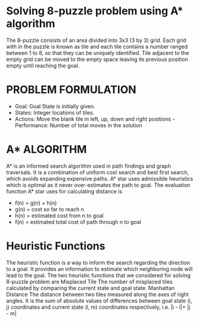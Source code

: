 #  Solving 8-puzzle problem using A* algorithm

The 8-puzzle consists of an area divided into 3x3 (3 by 3) grid. Each grid with in the puzzle
is known as tile and each tile contains a number ranged between 1 to 8, so that they can be
uniquely identified. Tile adjacent to the empty grid can be moved to the empty space leaving
its previous position empty until reaching the goal.

# PROBLEM FORMULATION
- Goal: Goal State is initially given.
- States: Integer locations of tiles.
- Actions: Move the blank tile in left, up, down and right positions
-Performance: Number of total moves in the solution

# A* ALGORITHM

A* is an informed search algorithm used in path findings and graph traversals. It is a
combination of uniform cost search and best first search, which avoids expanding expensive
paths. A* star uses admissible heuristics which is optimal as it never over-estimates the path
to goal. The evaluation function A* star uses for calculating distance is

- f(n) = g(n) + h(n)
- g(n) = cost so far to reach n
- h(n) = estimated cost from n to goal
- f(n) = estimated total cost of path through n to goal

# Heuristic Functions
The heuristic function is a way to inform the search regarding the direction to a goal. It provides
an information to estimate which neighboring node will lead to the goal. The two heuristic
functions that we considered for solving 8-puzzle problem are
Misplaced Tile
The number of misplaced tiles calculated by comparing the current state and goal state.
Manhattan Distance
The distance between two tiles measured along the axes of right angles. It is the sum of absolute
values of differences between goal state (i, j) coordinates and current state (l, m) coordinates
respectively, i.e. |i - l|+ |j - m|


